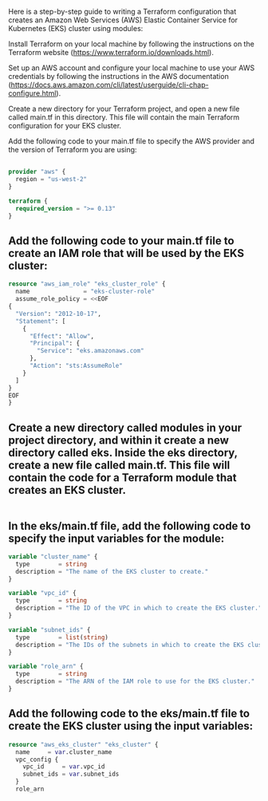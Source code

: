 Here is a step-by-step guide to writing a Terraform configuration that creates an Amazon Web Services (AWS) Elastic Container Service for Kubernetes (EKS) cluster using modules:

Install Terraform on your local machine by following the instructions on the Terraform website (https://www.terraform.io/downloads.html).

Set up an AWS account and configure your local machine to use your AWS credentials by following the instructions in the AWS documentation (https://docs.aws.amazon.com/cli/latest/userguide/cli-chap-configure.html).

Create a new directory for your Terraform project, and open a new file called main.tf in this directory. This file will contain the main Terraform configuration for your EKS cluster.

Add the following code to your main.tf file to specify the AWS provider and the version of Terraform you are using:

## 

```terraform 
provider "aws" {
  region = "us-west-2"
}

terraform {
  required_version = ">= 0.13"
}

```

## Add the following code to your main.tf file to create an IAM role that will be used by the EKS cluster:

```terraform 
resource "aws_iam_role" "eks_cluster_role" {
  name               = "eks-cluster-role"
  assume_role_policy = <<EOF
{
  "Version": "2012-10-17",
  "Statement": [
    {
      "Effect": "Allow",
      "Principal": {
        "Service": "eks.amazonaws.com"
      },
      "Action": "sts:AssumeRole"
    }
  ]
}
EOF
}

```

## Create a new directory called modules in your project directory, and within it create a new directory called eks. Inside the eks directory, create a new file called main.tf. This file will contain the code for a Terraform module that creates an EKS cluster.

```terraform 

```

## In the eks/main.tf file, add the following code to specify the input variables for the module:

```terraform 
variable "cluster_name" {
  type        = string
  description = "The name of the EKS cluster to create."
}

variable "vpc_id" {
  type        = string
  description = "The ID of the VPC in which to create the EKS cluster."
}

variable "subnet_ids" {
  type        = list(string)
  description = "The IDs of the subnets in which to create the EKS cluster."
}

variable "role_arn" {
  type        = string
  description = "The ARN of the IAM role to use for the EKS cluster."
}

```

## Add the following code to the eks/main.tf file to create the EKS cluster using the input variables:

```terraform 
resource "aws_eks_cluster" "eks_cluster" {
  name     = var.cluster_name
  vpc_config {
    vpc_id     = var.vpc_id
    subnet_ids = var.subnet_ids
  }
  role_arn

```

